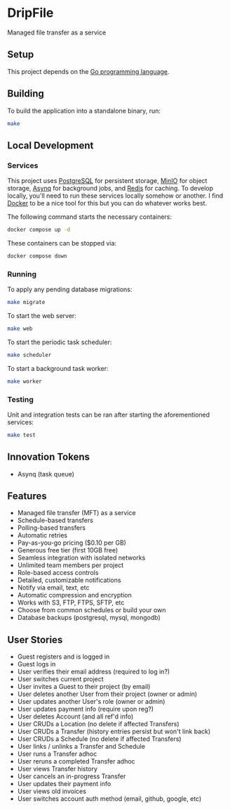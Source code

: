 # DripFile
Managed file transfer as a service

## Setup
This project depends on the [Go programming language](https://golang.org/dl/).

## Building
To build the application into a standalone binary, run:
```bash
make
```

## Local Development
### Services
This project uses [PostgreSQL](https://www.postgresql.org/) for persistent storage, [MinIO](https://min.io/) for object storage, [Asynq](https://github.com/hibiken/asynq) for background jobs, and [Redis](https://redis.io/) for caching.
To develop locally, you'll need to run these services locally somehow or another.
I find [Docker](https://www.docker.com/) to be a nice tool for this but you can do whatever works best.

The following command starts the necessary containers:
```bash
docker compose up -d
```

These containers can be stopped via:
```bash
docker compose down
```

### Running
To apply any pending database migrations:
```bash
make migrate
```

To start the web server:
```bash
make web
```

To start the periodic task scheduler:
```bash
make scheduler
```

To start a background task worker:
```bash
make worker
```

### Testing
Unit and integration tests can be ran after starting the aforementioned services:
```bash
make test
```

## Innovation Tokens
* Asynq (task queue)

## Features
* Managed file transfer (MFT) as a service
* Schedule-based transfers
* Polling-based transfers
* Automatic retries
* Pay-as-you-go pricing ($0.10 per GB)
* Generous free tier (first 10GB free)
* Seamless integration with isolated networks
* Unlimited team members per project
* Role-based access controls
* Detailed, customizable notifications
* Notify via email, text, etc
* Automatic compression and encryption
* Works with S3, FTP, FTPS, SFTP, etc
* Choose from common schedules or build your own
* Database backups (postgresql, mysql, mongodb)

## User Stories
* Guest registers and is logged in
* Guest logs in
* User verifies their email address (required to log in?)
* User switches current project
* User invites a Guest to their project (by email)
* User deletes another User from their project (owner or admin)
* User updates another User's role (owner or admin)
* User updates payment info (require upon reg?)
* User deletes Account (and all ref'd info)
* User CRUDs a Location (no delete if affected Transfers)
* User CRUDs a Transfer (history entries persist but won't link back)
* User CRUDs a Schedule (no delete if affected Transfers)
* User links / unlinks a Transfer and Schedule
* User runs a Transfer adhoc
* User reruns a completed Transfer adhoc
* User views Transfer history
* User cancels an in-progress Transfer
* User updates their payment info
* User views old invoices
* User switches account auth method (email, github, google, etc)
